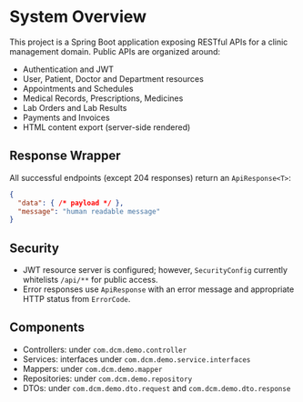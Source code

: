 # System Overview

This project is a Spring Boot application exposing RESTful APIs for a clinic management domain. Public APIs are organized around:

- Authentication and JWT
- User, Patient, Doctor and Department resources
- Appointments and Schedules
- Medical Records, Prescriptions, Medicines
- Lab Orders and Lab Results
- Payments and Invoices
- HTML content export (server-side rendered)

## Response Wrapper
All successful endpoints (except 204 responses) return an `ApiResponse<T>`:

```json
{
  "data": { /* payload */ },
  "message": "human readable message"
}
```

## Security
- JWT resource server is configured; however, `SecurityConfig` currently whitelists `/api/**` for public access.
- Error responses use `ApiResponse` with an error message and appropriate HTTP status from `ErrorCode`.

## Components
- Controllers: under `com.dcm.demo.controller`
- Services: interfaces under `com.dcm.demo.service.interfaces`
- Mappers: under `com.dcm.demo.mapper`
- Repositories: under `com.dcm.demo.repository`
- DTOs: under `com.dcm.demo.dto.request` and `com.dcm.demo.dto.response`
